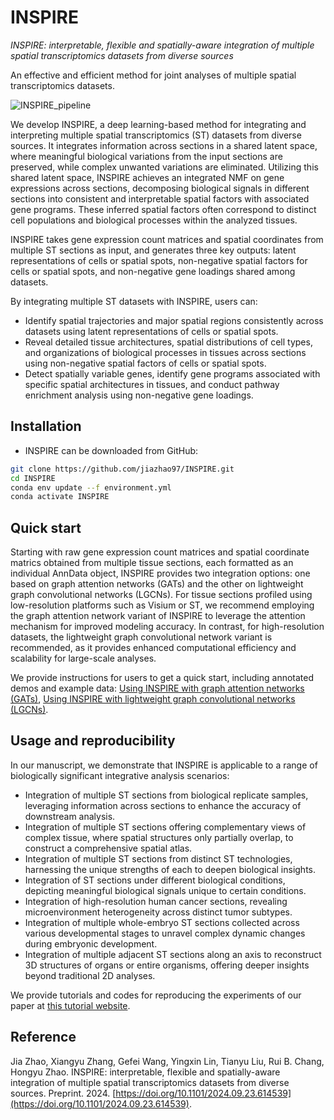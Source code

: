 # INSPIRE

*INSPIRE: interpretable, flexible and spatially-aware integration of multiple spatial transcriptomics datasets from diverse sources*

An effective and efficient method for joint analyses of multiple spatial transcriptomics datasets.

![INSPIRE\_pipeline](demo/overview.jpg)

We develop INSPIRE, a deep learning-based method for integrating and interpreting multiple spatial transcriptomics (ST) datasets from diverse sources. It integrates information across sections in a shared latent space, where meaningful biological variations from the input sections are preserved, while complex unwanted variations are eliminated. Utilizing this shared latent space, INSPIRE achieves an integrated NMF on gene expressions across sections, decomposing biological signals in different sections into consistent and interpretable spatial factors with associated gene programs. These inferred spatial factors often correspond to distinct cell populations and biological processes within the analyzed tissues.

INSPIRE takes gene expression count matrices and spatial coordinates from multiple ST sections as input, and generates three key outputs: latent representations of cells or spatial spots, non-negative spatial factors for cells or spatial spots, and non-negative gene loadings shared among datasets.

By integrating multiple ST datasets with INSPIRE, users can:
* Identify spatial trajectories and major spatial regions consistently across datasets using latent representations of cells or spatial spots.
* Reveal detailed tissue architectures, spatial distributions of cell types, and organizations of biological processes in tissues across sections using non-negative spatial factors of cells or spatial spots.
* Detect spatially variable genes, identify gene programs associated with specific spatial architectures in tissues, and conduct pathway enrichment analysis using non-negative gene loadings.

## Installation
* INSPIRE can be downloaded from GitHub:
```bash
git clone https://github.com/jiazhao97/INSPIRE.git
cd INSPIRE
conda env update --f environment.yml
conda activate INSPIRE
```

## Quick start
Starting with raw gene expression count matrices and spatial coordinate matrics obtained from multiple tissue sections, each formatted as an individual AnnData object, INSPIRE provides two integration options: one based on graph attention networks (GATs) and the other on lightweight graph convolutional networks (LGCNs). For tissue sections profiled using low-resolution platforms such as Visium or ST, we recommend employing the graph attention network variant of INSPIRE to leverage the attention mechanism for improved modeling accuracy. In contrast, for high-resolution datasets, the lightweight graph convolutional network variant is recommended, as it provides enhanced computational efficiency and scalability for large-scale analyses.

We provide instructions for users to get a quick start, including annotated demos and example data: [Using INSPIRE with graph attention networks (GATs)](https://inspire-tutorial.readthedocs.io/en/latest/examples/INSPIRE_GAT.html), [Using INSPIRE with lightweight graph convolutional networks (LGCNs)](https://inspire-tutorial.readthedocs.io/en/latest/examples/INSPIRE_LGCN.html).


## Usage and reproducibility

In our manuscript, we demonstrate that INSPIRE is applicable to a range of biologically significant integrative analysis scenarios:
* Integration of multiple ST sections from biological replicate samples, leveraging information across sections to enhance the accuracy of downstream analysis.
* Integration of multiple ST sections offering complementary views of complex tissue, where spatial structures only partially overlap, to construct a comprehensive spatial atlas.
* Integration of multiple ST sections from distinct ST technologies, harnessing the unique strengths of each to deepen biological insights.
* Integration of ST sections under different biological conditions, depicting meaningful biological signals unique to certain conditions.
* Integration of high-resolution human cancer sections, revealing microenvironment heterogeneity across distinct tumor subtypes.
* Integration of multiple whole-embryo ST sections collected across various developmental stages to unravel complex dynamic changes during embryonic development.
* Integration of multiple adjacent ST sections along an axis to reconstruct 3D structures of organs or entire organisms, offering deeper insights beyond traditional 2D analyses.

We provide tutorials and codes for reproducing the experiments of our paper at [this tutorial website](https://inspire-tutorial.readthedocs.io/en/latest/index.html#).

## Reference

Jia Zhao, Xiangyu Zhang, Gefei Wang, Yingxin Lin, Tianyu Liu, Rui B. Chang, Hongyu Zhao. INSPIRE: interpretable, flexible and spatially-aware integration of multiple spatial transcriptomics datasets from diverse sources. Preprint. 2024. [https://doi.org/10.1101/2024.09.23.614539](https://doi.org/10.1101/2024.09.23.614539).
